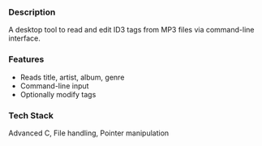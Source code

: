 ### Description
A desktop tool to read and edit ID3 tags from MP3 files via command-line interface.

### Features
- Reads title, artist, album, genre
- Command-line input
- Optionally modify tags

### Tech Stack
Advanced C, File handling, Pointer manipulation
